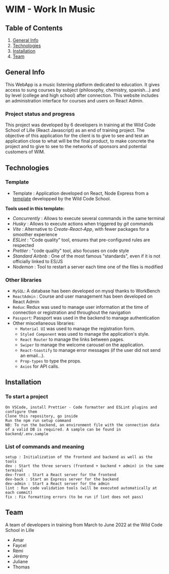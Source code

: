 # WIM - Work In Music

## Table of Contents

1. [General Info](#general-info)
2. [Technologies](#technologies)
3. [Installation](#installation)
4. [Team](#team)

## General Info

This WebApp is a music listening platform dedicated to education. It gives access to sung courses by subject (philosophy, chemistry, spanish...) and by level (college and high school) after connection.
This website includes an administration interface for courses and users on React Admin.

### Project status and progress

This project was developed by 6 developers in training at the Wild Code School of Lille (React Javascript) as an end of training project.
The objective of this application for the client is to give to see and test an application close to what will be the final product, to make concrete the project and to give to see to the networks of sponsors and potential customers of WIM.

## Technologies

### Template

- Template : Application developed on React, Node Express from a [template](https://github.com/WildCodeSchool/js-template-fullstack) developped by the Wild Code School.

**Tools used in this template:**

- _Concurrently_ : Allows to execute several commands in the same terminal
- _Husky_ : Allows to execute actions when triggered by _git_ commands
- _Vite_ : Alternative to _Create-React-App_, with fewer packages for a smoother experience
- _ESLint_ : "Code quality" tool, ensures that pre-configured rules are respected
- _Prettier_ : "code quality" tool, also focuses on code style
- _Standard Airbnb_ : One of the most famous "standards", even if it is not officially linked to ES/JS
- _Nodemon_ : Tool to restart a server each time one of the files is modified

### Other libraries

- `MySQL`: A database has been developed on mysql thanks to WorkBench
- `ReactAdmin` : Course and user management has been developed on React Admin
- `Redux`: Redux was used to manage user information at the time of connection or registration and throughout the navigation
- `Passport`: Passport was used in the backend to manage authentication
- Other miscellaneous libraries:
  - `Material UI` was used to manage the registration form.
  - `Styled Component` was used to manage the application's style.
  - `React Router` to manage the links between pages.
  - `Swiper` to manage the welcome carousel on the application.
  - `React-toastify` to manage error messages (if the user did not send an email...).
  - `Prop-types` to type the props.
  - `Axios` for API calls.

## Installation

### To start a project

    On VSCode, install Prettier - Code formatter and ESLint plugins and configure them
    Clone this repository, go inside
    Run the npm run setup command
    NB: To run the backend, an environment file with the connection data of a valid DB is required. A sample can be found in backend/.env.sample

### List of commands and meaning

    setup : Initialization of the frontend and backend as well as the tools
    dev : Start the three servers (frontend + backend + admin) in the same terminal
    dev-front : Start a React server for the frontend
    dev-back : Start an Express server for the backend
    dev-admin : Start a React server for the admin
    lint : Run code validation tools (will be executed automatically at each commit)
    fix : Fix formatting errors (to be run if lint does not pass)

## Team

A team of developers in training from March to June 2022 at the Wild Code School in Lille

- Amar
- Faycel
- Rémi
- Jérémy
- Juliane
- Thomas
